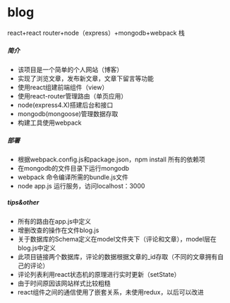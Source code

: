 # blog
react+react router+node（express）+mongodb+webpack 栈

##### 简介
* 该项目是一个简单的个人网站（博客）
* 实现了浏览文章，发布新文章，文章下留言等功能
* 使用react组建前端组件（view）
* 使用react-router管理路由（单页应用）
* node(express4.X)搭建后台和接口
* mongodb(mongoose)管理数据存取
* 构建工具使用webpack

##### 部署
* 根据webpack.config.js和package.json，npm install 所有的依赖项
* 在mongodb的文件目录下运行mongodb
* webpack 命令编译所需的bundle.js文件
* node app.js 运行服务，访问localhost：3000

##### tips&other
* 所有的路由在app.js中定义
* 增删改查的操作在文件blog.js
* 关于数据库的Schema定义在model文件夹下（评论和文章），model层在blog.js中定义
* 此项目链接两个数据库，评论的数据根据文章的_id存取（不同的文章拥有自己的评论）
* 评论列表利用react状态机的原理进行实时更新（setState）
* 由于时间原因该网站样式比较粗糙
* react组件之间的通信使用了嵌套关系，未使用redux，以后可以改进
